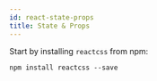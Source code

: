 ```yaml
---
id: react-state-props
title: State & Props
---
```


Start by installing `reactcss` from npm:
```
npm install reactcss --save
```
